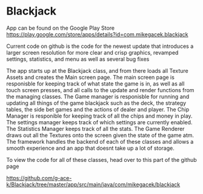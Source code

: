 # Blackjack
App can be found on the Google Play Store
https://play.google.com/store/apps/details?id=com.mikegacek.blackjack

Current code on github is the code for the newest update that introduces a larger screen resolution for more clear and crisp graphics, revamped settings, statistics, and menu as well as several bug fixes

The app starts up at the Blackjack class, and from there loads all Texture Assets and creates the Main screen page.
The main screen page is responisble for keeping track of what state the game is in, as well as all touch screen presses, and all calls to the update and render functions from the managing classes. The Game manager is responisble for running and updating all things of the game blackjack such as the deck, the strategy tables, the side bet games and the actions of dealer and player. The Chip Manager is responible for keeping track of all the chips and money in play. The settings manager keeps track of which settings are currently enabled. The Statistics Manager keeps track of all the stats. The Game Renderer draws out all the Textures onto the screen given the state of the game atm. The framework handles the backend of each of these classes and allows a smooth experience and an app that doesnt take up a lot of storage.

To view the code for all of these classes, head over to this part of the github page

https://github.com/g-ace-k/Blackjack/tree/master/app/src/main/java/com/mikegacek/blackjack
